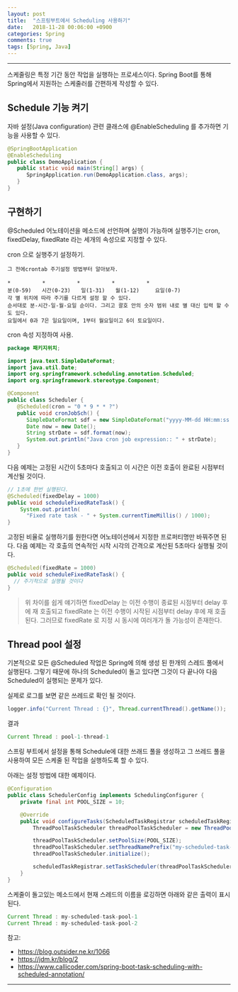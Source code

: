 ```yaml
---
layout: post
title:  "스프링부트에서 Scheduling 사용하기"
date:   2018-11-28 00:06:00 +0900
categories: Spring
comments: true
tags: [Spring, Java]
---
```


---


스케줄링은 특정 기간 동안 작업을 실행하는 프로세스이다. 
Spring Boot를 통해 Spring에서 지원하는 스케줄러를 간편하게 작성할 수 있다.



Schedule 기능 켜기
--
자바 설정(Java configuration) 관련 클래스에 @EnableScheduling 를 추가하면 기능을 사용할 수 있다.


```java
@SpringBootApplication
@EnableScheduling
public class DemoApplication {
   public static void main(String[] args) {
      SpringApplication.run(DemoApplication.class, args);
   }
}
```

구현하기
--

@Scheduled 어노테이션을 메소드에 선언하며 실행이 가능하며 실행주기는 cron, fixedDelay, fixedRate 라는 세개의 속성으로 지정할 수 있다.

cron 으로 실행주기 설정하기. 
```
그 전에crontab 주기설정 방법부터 알아보자.

*　　　　　　*　　　　　　*　　　　　　*　　　　　　*
분(0-59)　　시간(0-23)　　일(1-31)　　월(1-12)　　　요일(0-7) 
각 별 위치에 따라 주기를 다르게 설정 할 수 있다.
순서대로 분-시간-일-월-요일 순이다. 그리고 괄호 안의 숫자 범위 내로 별 대신 입력 할 수도 있다.
요일에서 0과 7은 일요일이며, 1부터 월요일이고 6이 토요일이다.
```

cron 속성 지정하여 사용. 
```java
package 패키지위치;

import java.text.SimpleDateFormat;
import java.util.Date;
import org.springframework.scheduling.annotation.Scheduled;
import org.springframework.stereotype.Component;

@Component
public class Scheduler {
   @Scheduled(cron = "0 * 9 * * ?")
   public void cronJobSch() {
      SimpleDateFormat sdf = new SimpleDateFormat("yyyy-MM-dd HH:mm:ss.SSS");
      Date now = new Date();
      String strDate = sdf.format(now);
      System.out.println("Java cron job expression:: " + strDate);
   }
}
```

다음 예제는 고정된 시간이 5초마다 호출되고 이 시간은 이전 호출이 완료된 시점부터 계산될 것이다.
```java
// 1초에 한번 실행된다.
@Scheduled(fixedDelay = 1000) 
public void scheduleFixedRateTask() {
    System.out.println(
      "Fixed rate task - " + System.currentTimeMillis() / 1000);
}
```

고정된 비율로 실행하기를 원한다면 어노테이션에서 지정한 프로퍼티명만 바꿔주면 된다. 다음 예제는 각 호출의 연속적인 시작 시각의 간격으로 계산된 5초마다 실행될 것이다.
```java
@Scheduled(fixedRate = 1000)
public void scheduleFixedRateTask() {
  // 주기적으로 실행될 것이다
}
```

> 위 차이를 쉽게 얘기하면 fixedDelay 는 이전 수행이 종료된 시점부터 delay 후에 재 호출되고 fixedRate 는 이전 수행이 시작된 시점부터 delay 후에 재 호출된다. 그러므로 fixedRate 로 지정 시 동시에 여러개가 돌 가능성이 존재한다.

Thread pool 설정
--
기본적으로 모든 @Scheduled 작업은 Spring에 의해 생성 된 한개의 스레드 풀에서 실행된다.
그렇기 때문에 하나의 Scheduled이 돌고 있다면 그것이 다 끝나야 다음 Scheduled이 실행되는 문제가 있다.

실제로 로그를 보면 같은 쓰레드로 확인 될 것이다.
```java
logger.info("Current Thread : {}", Thread.currentThread().getName());
```

결과
```java
Current Thread : pool-1-thread-1
```
스프링 부트에서 설정을 통해 Schedule에 대한 쓰래드 풀을 생성하고 그 쓰레드 풀을 사용하여 모든 스케줄 된 작업을 실행하도록 할 수 있다.

아래는 설정 방법에 대한 예제이다.

```java
@Configuration
public class SchedulerConfig implements SchedulingConfigurer {
    private final int POOL_SIZE = 10;

    @Override
    public void configureTasks(ScheduledTaskRegistrar scheduledTaskRegistrar) {
        ThreadPoolTaskScheduler threadPoolTaskScheduler = new ThreadPoolTaskScheduler();

        threadPoolTaskScheduler.setPoolSize(POOL_SIZE);
        threadPoolTaskScheduler.setThreadNamePrefix("my-scheduled-task-pool-");
        threadPoolTaskScheduler.initialize();

        scheduledTaskRegistrar.setTaskScheduler(threadPoolTaskScheduler);
    }
}
```

스케줄이 돌고있는 메소드에서 현재 스레드의 이름을 로깅하면 아래와 같은 출력이 표시된다.

```java
Current Thread : my-scheduled-task-pool-1
Current Thread : my-scheduled-task-pool-2
```


참고: 
 - https://blog.outsider.ne.kr/1066
 - https://jdm.kr/blog/2
 - https://www.callicoder.com/spring-boot-task-scheduling-with-scheduled-annotation/


[jekyll-docs]: https://jekyllrb.com/docs/home
[jekyll-gh]:   https://github.com/jekyll/jekyll
[jekyll-talk]: https://talk.jekyllrb.com/
---
